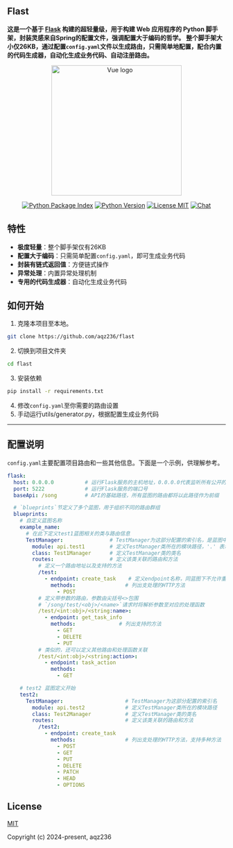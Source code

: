 ## Flast

**这是一个基于 [Flask](https://github.com/pallets/flask) 构建的超轻量级，用于构建 Web 应用程序的 Python 脚手架，封装灵感来自Spring的配置文件，强调配置大于编码的哲学。
整个脚手架大小仅26KB，通过配置`config.yaml`文件以生成路由，只需简单地配置，配合内置的代码生成器，自动化生成业务代码、自动注册路由。**




<p align="center"><a href="https://vuejs.org" target="_blank" rel="noopener noreferrer"><img width="300" src="https://github.com/vuejs/vue/assets/54022108/3ef1fb58-e697-4272-b839-6645c0f4d68a" alt="Vue logo"></a></p>

<p align="center">
  <a href="https://pypi.org/project/flast/"><img src="https://img.shields.io/pypi/v/flast.svg?sanitize=true" alt="Python Package Index"></a>
  <a href="https://www.python.org/"><img src="https://img.shields.io/badge/python-3.6%20|%203.7%20|%203.8%20|%203.9-blue.svg?sanitize=true" alt="Python Version"></a>
  <a href="https://github.com/aqz236/flast/blob/main/LICENSE"><img src="https://img.shields.io/badge/license-MIT-green.svg?sanitize=true" alt="License MIT"></a>
  <a href="https://github.com/aqz236/flast/discussions"><img src="https://img.shields.io/badge/chat-on%20github-7289da.svg?sanitize=true" alt="Chat"></a>
</p>

## 特性

- **极度轻量**：整个脚手架仅有26KB
- **配置大于编码**：只需简单配置`config.yaml`，即可生成业务代码
- **封装有链式返回值**：方便链式操作
- **异常处理**：内置异常处理机制
- **专用的代码生成器**：自动化生成业务代码

## 如何开始
1. 克隆本项目至本地。

```bash
git clone https://github.com/aqz236/flast
```
2. 切换到项目文件夹
```bash
cd flast
```
3. 安装依赖
```bash
pip install -r requirements.txt
```
4. 修改`config.yaml`至你需要的路由设置
5. 手动运行utils/generator.py，根据配置生成业务代码


---

## 配置说明


`config.yaml`主要配置项目路由和一些其他信息。下面是一个示例，供理解参考。

```yaml
flask:
  host: 0.0.0.0          # 运行Flask服务的主机地址，0.0.0.0代表监听所有公开的IP地址
  port: 5222             # 运行Flask服务的端口号
  baseApi: /song         # API的基础路径，所有蓝图的路由都将以此路径作为前缀

  # `blueprints`节定义了多个蓝图，用于组织不同的路由群组
  blueprints:
    # 自定义蓝图名称
    example_name:
      # 在此下定义test1蓝图相关的类与路由信息
      TestManager:               # TestManager为这部分配置的索引名，是蓝图中的一个组件
        module: api.test1        # 定义TestManager类所在的模块路径，'.' 表示层级关系
        class: Test1Manager      # 定义TestManager类的类名
        routes:                  # 定义该类关联的路由和方法
          # 定义一个路由地址以及支持的方法
          /test:
            - endpoint: create_task    # 定义endpoint名称，同蓝图下不允许重名
              methods:                # 列出支处理的HTTP方法
                - POST
          # 定义带参数的路由，参数由尖括号<>包围
          # `/song/test/<obj>/<name>`请求时将解析参数至对应的处理函数
          /test/<int:obj>/<string:name>:
            - endpoint: get_task_info
              methods:              # 列出支持的方法
                - GET
                - DELETE
                - PUT
          # 类似的，还可以定义其他路由和处理函数关联
          /test/<int:obj>/<string:action>:
            - endpoint: task_action
              methods:
                - GET

    # test2 蓝图定义开始
    test2:
      TestManager:                    # TestManager为这部分配置的索引名
        module: api.test2             # 定义TestManager类所在的模块路径
        class: Test2Manager           # 定义TestManager类的类名
        routes:                       # 定义该类关联的路由和方法
          /test2:
            - endpoint: create_task
              methods:                # 列出支处理的HTTP方法，支持多种方法
                - POST
                - GET
                - PUT
                - DELETE
                - PATCH
                - HEAD
                - OPTIONS
```

## License

[MIT](https://opensource.org/licenses/MIT)

Copyright (c) 2024-present, aqz236
